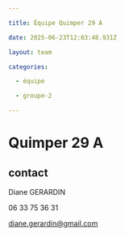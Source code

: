 ```yaml
---

title: Équipe Quimper 29 A

date: 2025-06-23T12:03:48.931Z

layout: team

categories:

  - équipe

  - groupe-2

---
```


# Quimper 29 A



## contact 

Diane GERARDIN

06 33 75 36 31

diane.gerardin@gmail.com

